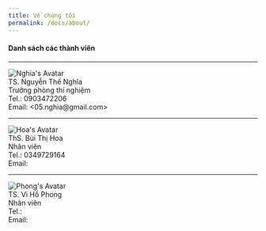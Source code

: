 ```yaml
---
title: Về chúng tôi
permalink: /docs/about/
---
```


#### Danh sách các thành viên
<hr>
<!--- <img src="{{ "/assets/img/default-avatar.png" | relative_url }}" alt="Nghia's Avatar"><br/>Dr. Nguyễn Thế Nghĩa<br/>Laboratory head<br/>Tel.: 0903472206<br/>Email: <05.nghia@gmail.com> -->
<img src="{{ "/assets/img/thaynghia.png" | relative_url }}" alt="Nghia's Avatar"><br/>TS. Nguyễn Thế Nghĩa<br/>Trưởng phòng thí nghiệm<br/>Tel.: 0903472206<br/>Email: <05.nghia@gmail.com>
<hr>
<img src="{{ "/assets/img/hoa_2.jpg" | relative_url }}" alt="Hoa's Avatar"><br/>ThS. Bùi Thị Hoa<br/>Nhân viên<br/>Tel.: 0349729164<br/>Email: <hoa.hanab1k55@gmail.com>
<hr>
<img src="{{ "/assets/img/phong_2.png" | relative_url }}" alt="Phong's Avatar"><br/>TS. Vi Hồ Phong<br/>Nhân viên<br/>Tel.:<br/>Email: <vihophong@hus.edu.vn>
